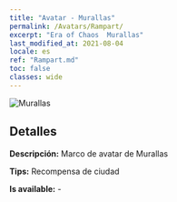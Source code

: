 ```yaml
---
title: "Avatar - Murallas"
permalink: /Avatars/Rampart/
excerpt: "Era of Chaos  Murallas"
last_modified_at: 2021-08-04
locale: es
ref: "Rampart.md"
toc: false
classes: wide
---
```

 ![Murallas](/images/a/avatarFrame_12.png)

## Detalles

 **Descripción:** Marco de avatar de Murallas 

 **Tips:** Recompensa de ciudad 

 **Is available:**  - 

